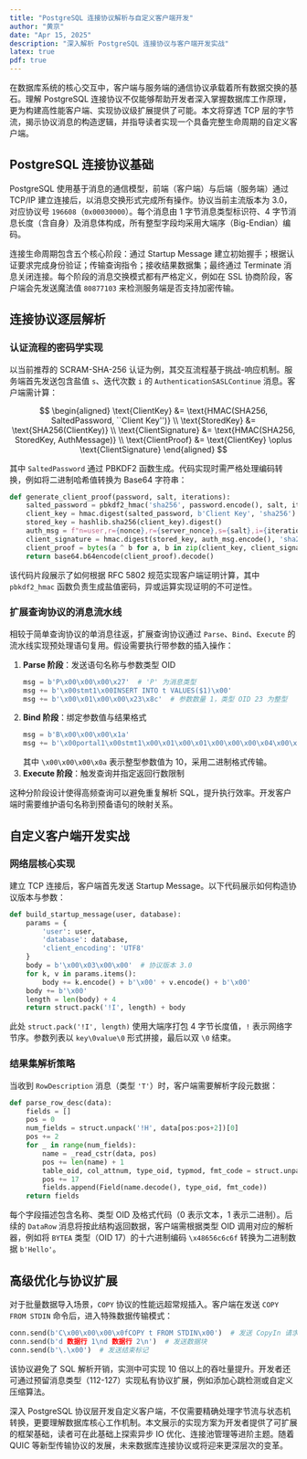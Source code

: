 ```yaml
---
title: "PostgreSQL 连接协议解析与自定义客户端开发"
author: "黄京"
date: "Apr 15, 2025"
description: "深入解析 PostgreSQL 连接协议与客户端开发实战"
latex: true
pdf: true
---
```



在数据库系统的核心交互中，客户端与服务端的通信协议承载着所有数据交换的基石。理解 PostgreSQL 连接协议不仅能够帮助开发者深入掌握数据库工作原理，更为构建高性能客户端、实现协议级扩展提供了可能。本文将穿透 TCP 层的字节流，揭示协议消息的构造逻辑，并指导读者实现一个具备完整生命周期的自定义客户端。

## PostgreSQL 连接协议基础

PostgreSQL 使用基于消息的通信模型，前端（客户端）与后端（服务端）通过 TCP/IP 建立连接后，以消息交换形式完成所有操作。协议当前主流版本为 3.0，对应协议号 `196608`（`0x00030000`）。每个消息由 1 字节消息类型标识符、4 字节消息长度（含自身）及消息体构成，所有整型字段均采用大端序（Big-Endian）编码。

连接生命周期包含五个核心阶段：通过 Startup Message 建立初始握手；根据认证要求完成身份验证；传输查询指令；接收结果数据集；最终通过 Terminate 消息关闭连接。每个阶段的消息交换模式都有严格定义，例如在 SSL 协商阶段，客户端会先发送魔法值 `80877103` 来检测服务端是否支持加密传输。

## 连接协议逐层解析

### 认证流程的密码学实现

以当前推荐的 SCRAM-SHA-256 认证为例，其交互流程基于挑战-响应机制。服务端首先发送包含盐值 `s`、迭代次数 `i` 的 `AuthenticationSASLContinue` 消息。客户端需计算：

$$
\begin{aligned}
\text{ClientKey} &= \text{HMAC(SHA256, SaltedPassword, ``Client Key'')} \\
\text{StoredKey} &= \text{SHA256(ClientKey)} \\
\text{ClientSignature} &= \text{HMAC(SHA256, StoredKey, AuthMessage)} \\
\text{ClientProof} &= \text{ClientKey} \oplus \text{ClientSignature}
\end{aligned}
$$

其中 `SaltedPassword` 通过 PBKDF2 函数生成。代码实现时需严格处理编码转换，例如将二进制哈希值转换为 Base64 字符串：

```python
def generate_client_proof(password, salt, iterations):
    salted_password = pbkdf2_hmac('sha256', password.encode(), salt, iterations)
    client_key = hmac.digest(salted_password, b'Client Key', 'sha256')
    stored_key = hashlib.sha256(client_key).digest()
    auth_msg = f"n=user,r={nonce},r={server_nonce},s={salt},i={iterations},..."
    client_signature = hmac.digest(stored_key, auth_msg.encode(), 'sha256')
    client_proof = bytes(a ^ b for a, b in zip(client_key, client_signature))
    return base64.b64encode(client_proof).decode()
```

该代码片段展示了如何根据 RFC 5802 规范实现客户端证明计算，其中 `pbkdf2_hmac` 函数负责生成盐值密码，异或运算实现证明的不可逆性。

### 扩展查询协议的消息流水线

相较于简单查询协议的单消息往返，扩展查询协议通过 `Parse`、`Bind`、`Execute` 的流水线实现预处理语句复用。假设需要执行带参数的插入操作：

1. **Parse 阶段**：发送语句名称与参数类型 OID
   ```python
   msg = b'P\x00\x00\x00\x27'  # 'P' 为消息类型
   msg += b'\x00stmt1\x00INSERT INTO t VALUES($1)\x00'
   msg += b'\x00\x01\x00\x00\x23\x8c'  # 参数数量 1，类型 OID 23 为整型
   ```
2. **Bind 阶段**：绑定参数值与结果格式
   ```python
   msg = b'B\x00\x00\x00\x1a'
   msg += b'\x00portal1\x00stmt1\x00\x01\x00\x01\x00\x00\x00\x04\x00\x00\x00\x0a'
   ```
   其中 `\x00\x00\x00\x0a` 表示整型参数值为 10，采用二进制格式传输。
3. **Execute 阶段**：触发查询并指定返回行数限制

这种分阶段设计使得高频查询可以避免重复解析 SQL，提升执行效率。开发客户端时需要维护语句名称到预备语句的映射关系。

## 自定义客户端开发实战

### 网络层核心实现

建立 TCP 连接后，客户端首先发送 Startup Message。以下代码展示如何构造协议版本与参数：

```python
def build_startup_message(user, database):
    params = {
        'user': user,
        'database': database,
        'client_encoding': 'UTF8'
    }
    body = b'\x00\x03\x00\x00'  # 协议版本 3.0
    for k, v in params.items():
        body += k.encode() + b'\x00' + v.encode() + b'\x00'
    body += b'\x00'
    length = len(body) + 4
    return struct.pack('!I', length) + body
```

此处 `struct.pack('!I', length)` 使用大端序打包 4 字节长度值，`!` 表示网络字节序。参数列表以 `key\0value\0` 形式拼接，最后以双 `\0` 结束。

### 结果集解析策略

当收到 `RowDescription` 消息（类型 `'T'`）时，客户端需要解析字段元数据：

```python
def parse_row_desc(data):
    fields = []
    pos = 0
    num_fields = struct.unpack('!H', data[pos:pos+2])[0]
    pos += 2
    for _ in range(num_fields):
        name = _read_cstr(data, pos)
        pos += len(name) + 1
        table_oid, col_attnum, type_oid, typmod, fmt_code = struct.unpack('!IHIHh', data[pos:pos+17])
        pos += 17
        fields.append(Field(name.decode(), type_oid, fmt_code))
    return fields
```

每个字段描述包含名称、类型 OID 及格式代码（0 表示文本，1 表示二进制）。后续的 `DataRow` 消息将按此结构返回数据，客户端需根据类型 OID 调用对应的解析器，例如将 `BYTEA` 类型（OID 17）的十六进制编码 `\x48656c6c6f` 转换为二进制数据 `b'Hello'`。

## 高级优化与协议扩展

对于批量数据导入场景，`COPY` 协议的性能远超常规插入。客户端在发送 `COPY FROM STDIN` 命令后，进入特殊数据传输模式：

```python
conn.send(b'C\x00\x00\x00\x0fCOPY t FROM STDIN\x00')  # 发送 CopyIn 请求
conn.send(b'd 数据行 1\nd 数据行 2\n')  # 发送数据块
conn.send(b'\.\x00')  # 发送结束标记
```

该协议避免了 SQL 解析开销，实测中可实现 10 倍以上的吞吐量提升。开发者还可通过预留消息类型（112-127）实现私有协议扩展，例如添加心跳检测或自定义压缩算法。


深入 PostgreSQL 协议层开发自定义客户端，不仅需要精确处理字节流与状态机转换，更要理解数据库核心工作机制。本文展示的实现方案为开发者提供了可扩展的框架基础，读者可在此基础上探索异步 IO 优化、连接池管理等进阶主题。随着 QUIC 等新型传输协议的发展，未来数据库连接协议或将迎来更深层次的变革。
